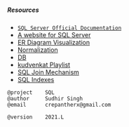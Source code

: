 ##### Resources <br />
- [```SQL Server Official Documentation```](https://docs.microsoft.com/en-us/sql/t-sql/language-reference?view=sql-server-ver15) <br />
- [A website for SQL Server](https://www.sqlservertutorial.net/)  <br />
- [ER Diagram Visualization](https://sqldbm.com/Home/) <br />
- [Normalization](https://www.essentialsql.com/database-normalization/) <br />
- [DB](https://github.com/crepantherx/db) <br />
- [kudvenkat Playlist](https://www.youtube.com/watch?v=ZNObiptSMSI&list=PL_nMO-wncU0nYz_BFwHJENd2YWoobA9Ly&ab_channel=kudvenkat) <br />
- [SQL Join Mechanism](https://www.youtube.com/watch?v=pJWCwfv983Q&ab_channel=TheMagicofSQL) <br />
- [SQL Indexes](https://www.youtube.com/watch?v=7wLFr7ZnKPU&ab_channel=TheMagicofSQL) <br />


```
@project    SQL
@author     Sudhir Singh 
@email      crepantherx@gmail.com
```

```
@version    2021.L
```
